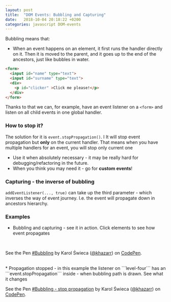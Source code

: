 ```yaml
---
layout: post
title:  "DOM Events: Bubbling and Capturing"
date:   2018-10-04 20:18:22 +0200
categories: javascript DOM-events
---
```

Bubbling means that:

* When an event happens on an element, it first runs the handler directly on it. Then it is moved to the parent, and it goes up to the end of the ancestors, just like bubbles in water.
  
```html
<form>
  <input id="name" type="text">
  <input id="surname" type="text">
  <div>
    <p id="clicker" >Click me please!</p>
  </div>
</form>

```
Thanks to that we can, for example, have an event listener on  a ```<form>``` and listen on all child events in one global handler.

### How to stop it?

The solution for it is ```event.stopPropagation()```. I It will stop event propagation but **only** on the current handler. That means when you have multiple handlers for an event, you will stop only current one

* Use it when absolutely necessary - it may be really hard for debugging/refactoring in the future.
* When you think you may need it - go for **custom events**!

### Capturing - the inverse of bubbling

```addEventListener(..., true)``` can take up the third parameter - which inverses the way of event journey. I.e. the event will propagate down in ancestors hierarchy.  



### Examples

* Bubbling and capturing - see it in action. Click elements to see how event propagates
<br>
<p data-height="415" data-theme-id="0" data-slug-hash="LgEMQX" data-default-tab="result" data-user="khazarr" data-pen-title="#Bubbling" class="codepen">See the Pen <a href="https://codepen.io/khazarr/pen/LgEMQX/">#Bubbling</a> by Karol Świeca (<a href="https://codepen.io/khazarr">@khazarr</a>) on <a href="https://codepen.io">CodePen</a>.</p>
<script async src="https://static.codepen.io/assets/embed/ei.js"></script>

<br>
* Propagation stopped - in this example the listener on ```level-four``` has an ```event.stopPropagation``` inside - when bubbling path is drawn. See what it changes
<br>
<p data-height="420" data-theme-id="0" data-slug-hash="dgPaJY" data-default-tab="result" data-user="khazarr" data-pen-title="#Bubbling - stop propagation" class="codepen">See the Pen <a href="https://codepen.io/khazarr/pen/dgPaJY/">#Bubbling - stop propagation</a> by Karol Świeca (<a href="https://codepen.io/khazarr">@khazarr</a>) on <a href="https://codepen.io">CodePen</a>.</p>
<script async src="https://static.codepen.io/assets/embed/ei.js"></script>